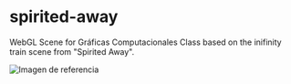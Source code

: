 # spirited-away
WebGL Scene for Gráficas Computacionales Class based on the inifinity train scene from "Spirited Away".

![Imagen de referencia](https://blautoothdmand.files.wordpress.com/2017/10/train_23.png?w=809)
